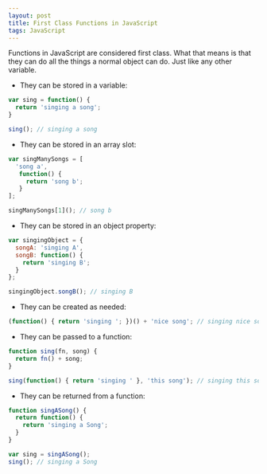 ```yaml
---
layout: post
title: First Class Functions in JavaScript
tags: JavaScript
---
```


Functions in JavaScript are considered first class. What that means is that they can do all the things a normal object can do. Just like any other variable.

* They can be stored in a variable:

```javascript
var sing = function() {
  return 'singing a song';
}

sing(); // singing a song
```

* They can be stored in an array slot:

```javascript
var singManySongs = [
  'song a',
   function() {
     return 'song b';
   }  
];

singManySongs[1](); // song b
```
* They can be stored in an object property:

```javascript
var singingObject = {
  songA: 'singing A',
  songB: function() {
    return 'singing B';
  }
};

singingObject.songB(); // singing B
```

* They can be created as needed:

```javascript
(function() { return 'singing '; })() + 'nice song'; // singing nice song
```

* They can be passed to a function:

```javascript
function sing(fn, song) {
  return fn() + song;
}

sing(function() { return 'singing ' }, 'this song'); // singing this song
```

* They can be returned from a function:

```javascript
function singASong() {
  return function() {
    return 'singing a Song';
  }
}

var sing = singASong();
sing(); // singing a Song
```
